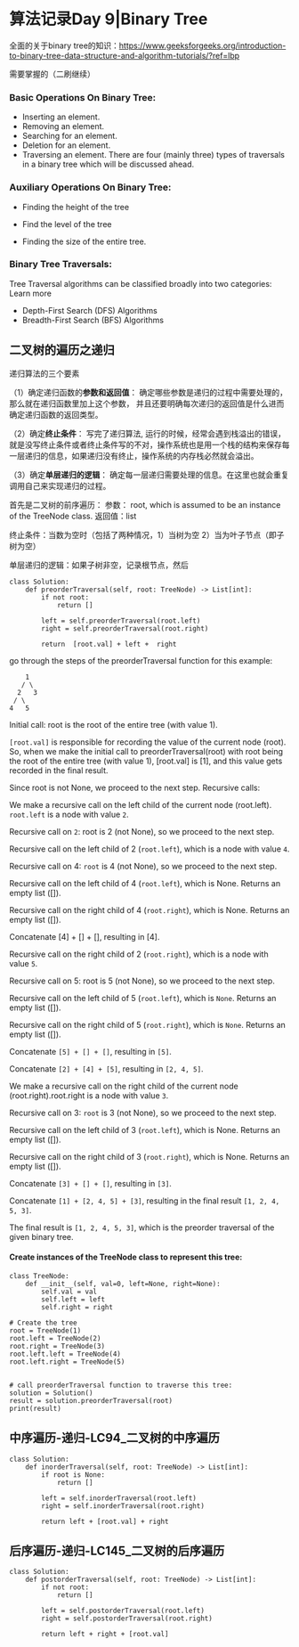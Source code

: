 # 算法记录Day 9|Binary Tree

全面的关于binary tree的知识：https://www.geeksforgeeks.org/introduction-to-binary-tree-data-structure-and-algorithm-tutorials/?ref=lbp

需要掌握的（二刷继续）

### **Basic Operations On Binary Tree:**

- Inserting an element.
- Removing an element.
- Searching for an element.
- Deletion for an element.
- Traversing an element. There are four (mainly three) types of traversals in a binary tree which will be discussed ahead.

### **Auxiliary Operations On Binary Tree:**

- Finding the height of the tree

- Find the level of the tree

- Finding the size of the entire tree.

  

### **Binary Tree Traversals:**

Tree Traversal algorithms can be classified broadly into two categories:
Learn more

- Depth-First Search (DFS) Algorithms
- Breadth-First Search (BFS) Algorithms


## 二叉树的遍历之递归

递归算法的三个要素

（1）确定递归函数的**参数和返回值**： 确定哪些参数是递归的过程中需要处理的，那么就在递归函数里加上这个参数， 并且还要明确每次递归的返回值是什么进而确定递归函数的返回类型。

（2）确定**终止条件**： 写完了递归算法, 运行的时候，经常会遇到栈溢出的错误，就是没写终止条件或者终止条件写的不对，操作系统也是用一个栈的结构来保存每一层递归的信息，如果递归没有终止，操作系统的内存栈必然就会溢出。

（3）确定**单层递归的逻辑**： 确定每一层递归需要处理的信息。在这里也就会重复调用自己来实现递归的过程。


首先是二叉树的前序遍历：
参数： root, which is assumed to be an instance of the TreeNode class. 返回值：list

终止条件：当数为空时（包括了两种情况，1）当树为空 2）当为叶子节点（即子树为空）

单层递归的逻辑：如果子树非空，记录根节点，然后
```
class Solution:
    def preorderTraversal(self, root: TreeNode) -> List[int]:
        if not root:
            return []

        left = self.preorderTraversal(root.left)
        right = self.preorderTraversal(root.right)

        return  [root.val] + left +  right
```

go through the steps of the preorderTraversal function for this example:
```
    1
   / \
  2   3
 / \
4   5
```

Initial call: root is the root of the entire tree (with value 1).

`[root.val]` is responsible for recording the value of the current node (root). So, when we make the initial call to preorderTraversal(root) with root being the root of the entire tree (with value 1),
[root.val] is [1], and this value gets recorded in the final result.

Since root is not None, we proceed to the next step.
Recursive calls:

We make a recursive call on the left child of the current node (root.left).
`root.left` is a node with value `2`.

Recursive call on `2`: root is 2 (not None), so we proceed to the next step.

Recursive call on the left child of 2 (`root.left`), which is a node with value `4`.

Recursive call on 4: `root` is 4 (not None), so we proceed to the next step.

Recursive call on the left child of 4 (`root.left`), which is None. Returns an empty list ([]).

Recursive call on the right child of 4 (`root.right`), which is None. Returns an empty list ([]).

Concatenate [4] + [] + [], resulting in [4].

Recursive call on the right child of 2 (`root.right`), which is a node with value `5`.

Recursive call on 5: root is 5 (not None), so we proceed to the next step.

Recursive call on the left child of 5 (`root.left`), which is `None`. Returns an empty list ([]).

Recursive call on the right child of 5 (`root.right`), which is `None`. Returns an empty list ([]).

Concatenate `[5] + [] + []`, resulting in `[5]`.

Concatenate `[2] + [4] + [5]`, resulting in `[2, 4, 5]`.

We make a recursive call on the right child of the current node (root.right).root.right is a node with value `3`.

Recursive call on 3: `root` is 3 (not None), so we proceed to the next step.

Recursive call on the left child of 3 (`root.left`), which is None. Returns an empty list ([]).

Recursive call on the right child of 3 (`root.right`), which is None. Returns an empty list ([]).

Concatenate `[3] + [] + []`, resulting in `[3]`.

Concatenate `[1] + [2, 4, 5] + [3]`, resulting in the final result `[1, 2, 4, 5, 3]`.

The final result is `[1, 2, 4, 5, 3]`, which is the preorder traversal of the given binary tree.

#### Create instances of the TreeNode class to represent this tree:
```
class TreeNode:
    def __init__(self, val=0, left=None, right=None):
        self.val = val
        self.left = left
        self.right = right

# Create the tree
root = TreeNode(1)
root.left = TreeNode(2)
root.right = TreeNode(3)
root.left.left = TreeNode(4)
root.left.right = TreeNode(5)


# call preorderTraversal function to traverse this tree:
solution = Solution()
result = solution.preorderTraversal(root)
print(result)
```



## 中序遍历-递归-LC94_二叉树的中序遍历
```
class Solution:
    def inorderTraversal(self, root: TreeNode) -> List[int]:
        if root is None:
            return []

        left = self.inorderTraversal(root.left)
        right = self.inorderTraversal(root.right)

        return left + [root.val] + right
```

## 后序遍历-递归-LC145_二叉树的后序遍历

```
class Solution:
    def postorderTraversal(self, root: TreeNode) -> List[int]:
        if not root:
            return []

        left = self.postorderTraversal(root.left)
        right = self.postorderTraversal(root.right)

        return left + right + [root.val]
```
